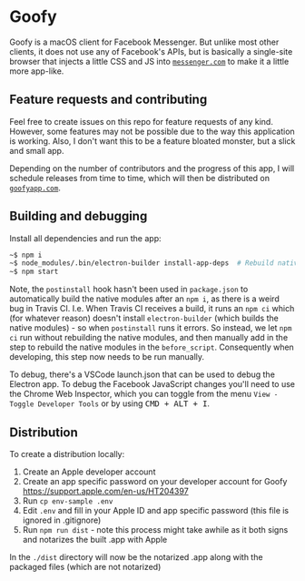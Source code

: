 # Goofy

Goofy is a macOS client for Facebook Messenger. But unlike most other clients, it does not use any of Facebook's APIs, but is basically a single-site browser that injects a little CSS and JS into [`messenger.com`](https://www.messenger.com/) to make it a little more app-like.

## Feature requests and contributing

Feel free to create issues on this repo for feature requests of any kind. However, some features may not be possible due to the way this application is working. Also, I don't want this to be a feature bloated monster, but a slick and small app.

Depending on the number of contributors and the progress of this app, I will schedule releases from time to time, which will then be distributed on [`goofyapp.com`](http://www.goofyapp.com/).

## Building and debugging

Install all dependencies and run the app:

```bash
~$ npm i
~$ node_modules/.bin/electron-builder install-app-deps  # Rebuild native modules
~$ npm start
```

Note, the `postinstall` hook hasn't been used in `package.json` to automatically build the native modules after an `npm i`, as there is a weird bug in Travis CI.  I.e. When Travis CI receives a build, it runs an `npm ci` which (for whatever reason) doesn't install `electron-builder` (which builds the native modules) - so when `postinstall` runs it errors.  So instead, we let `npm ci` run without rebuilding the native modules, and then manually add in the step to rebuild the native modules in the `before_script`. Consequently when developing, this step now needs to be run manually.  

To debug, there's a VSCode launch.json that can be used to debug the Electron app. To debug the Facebook JavaScript changes you'll need to use the Chrome Web Inspector, which you can toggle from the menu `View - Toggle Developer Tools` or by using <kbd>CMD + ALT + I</kbd>.

## Distribution

To create a distribution locally:

1. Create an Apple developer account
2. Create an app specific password on your developer account for Goofy https://support.apple.com/en-us/HT204397
3. Run `cp env-sample .env`
4. Edit `.env` and fill in your Apple ID and app specific password (this file is ignored in .gitignore)
5. Run `npm run dist` - note this process might take awhile as it both signs and notarizes the built .app with Apple

In the `./dist` directory will now be the notarized .app along with the packaged files (which are not notarized)
